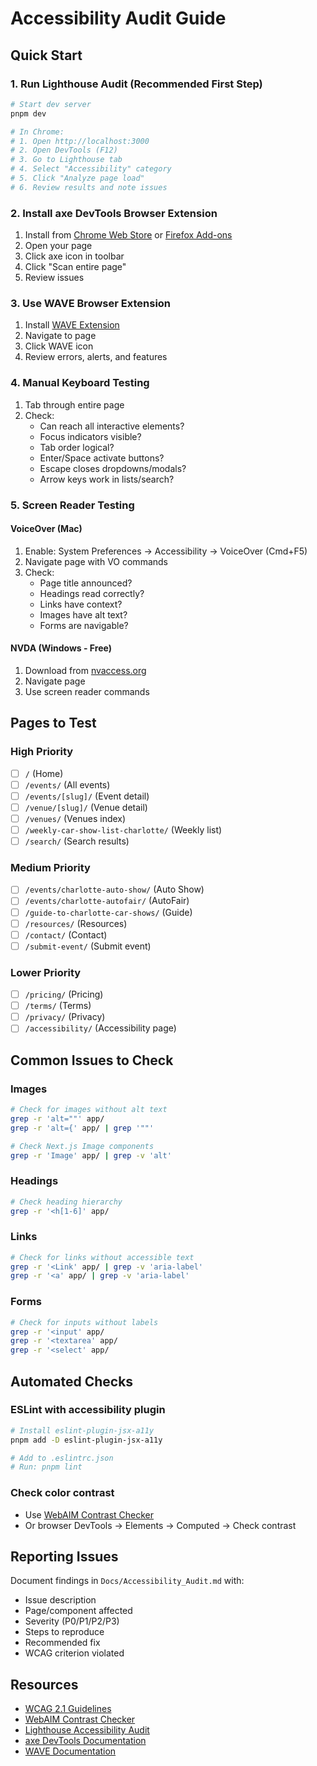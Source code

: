# Accessibility Audit Guide

## Quick Start

### 1. Run Lighthouse Audit (Recommended First Step)

```bash
# Start dev server
pnpm dev

# In Chrome:
# 1. Open http://localhost:3000
# 2. Open DevTools (F12)
# 3. Go to Lighthouse tab
# 4. Select "Accessibility" category
# 5. Click "Analyze page load"
# 6. Review results and note issues
```

### 2. Install axe DevTools Browser Extension

1. Install from [Chrome Web Store](https://chrome.google.com/webstore/detail/axe-devtools-web-accessibility/lhdoppojpmngadmnindnejefpokejbdd) or [Firefox Add-ons](https://addons.mozilla.org/en-US/firefox/addon/axe-devtools/)
2. Open your page
3. Click axe icon in toolbar
4. Click "Scan entire page"
5. Review issues

### 3. Use WAVE Browser Extension

1. Install [WAVE Extension](https://wave.webaim.org/extension/)
2. Navigate to page
3. Click WAVE icon
4. Review errors, alerts, and features

### 4. Manual Keyboard Testing

1. Tab through entire page
2. Check:
   - Can reach all interactive elements?
   - Focus indicators visible?
   - Tab order logical?
   - Enter/Space activate buttons?
   - Escape closes dropdowns/modals?
   - Arrow keys work in lists/search?

### 5. Screen Reader Testing

#### VoiceOver (Mac)
1. Enable: System Preferences → Accessibility → VoiceOver (Cmd+F5)
2. Navigate page with VO commands
3. Check:
   - Page title announced?
   - Headings read correctly?
   - Links have context?
   - Images have alt text?
   - Forms are navigable?

#### NVDA (Windows - Free)
1. Download from [nvaccess.org](https://www.nvaccess.org/)
2. Navigate page
3. Use screen reader commands

## Pages to Test

### High Priority
- [ ] `/` (Home)
- [ ] `/events/` (All events)
- [ ] `/events/[slug]/` (Event detail)
- [ ] `/venue/[slug]/` (Venue detail)
- [ ] `/venues/` (Venues index)
- [ ] `/weekly-car-show-list-charlotte/` (Weekly list)
- [ ] `/search/` (Search results)

### Medium Priority
- [ ] `/events/charlotte-auto-show/` (Auto Show)
- [ ] `/events/charlotte-autofair/` (AutoFair)
- [ ] `/guide-to-charlotte-car-shows/` (Guide)
- [ ] `/resources/` (Resources)
- [ ] `/contact/` (Contact)
- [ ] `/submit-event/` (Submit event)

### Lower Priority
- [ ] `/pricing/` (Pricing)
- [ ] `/terms/` (Terms)
- [ ] `/privacy/` (Privacy)
- [ ] `/accessibility/` (Accessibility page)

## Common Issues to Check

### Images
```bash
# Check for images without alt text
grep -r 'alt=""' app/
grep -r 'alt={' app/ | grep '""'

# Check Next.js Image components
grep -r 'Image' app/ | grep -v 'alt'
```

### Headings
```bash
# Check heading hierarchy
grep -r '<h[1-6]' app/
```

### Links
```bash
# Check for links without accessible text
grep -r '<Link' app/ | grep -v 'aria-label'
grep -r '<a' app/ | grep -v 'aria-label'
```

### Forms
```bash
# Check for inputs without labels
grep -r '<input' app/
grep -r '<textarea' app/
grep -r '<select' app/
```

## Automated Checks

### ESLint with accessibility plugin
```bash
# Install eslint-plugin-jsx-a11y
pnpm add -D eslint-plugin-jsx-a11y

# Add to .eslintrc.json
# Run: pnpm lint
```

### Check color contrast
- Use [WebAIM Contrast Checker](https://webaim.org/resources/contrastchecker/)
- Or browser DevTools → Elements → Computed → Check contrast

## Reporting Issues

Document findings in `Docs/Accessibility_Audit.md` with:
- Issue description
- Page/component affected
- Severity (P0/P1/P2/P3)
- Steps to reproduce
- Recommended fix
- WCAG criterion violated

## Resources

- [WCAG 2.1 Guidelines](https://www.w3.org/WAI/WCAG21/quickref/)
- [WebAIM Contrast Checker](https://webaim.org/resources/contrastchecker/)
- [Lighthouse Accessibility Audit](https://developer.chrome.com/docs/lighthouse/accessibility/)
- [axe DevTools Documentation](https://www.deque.com/axe/devtools/)
- [WAVE Documentation](https://wave.webaim.org/)

